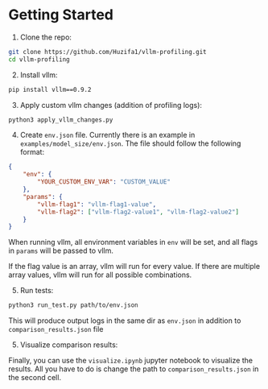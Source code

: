 # Getting Started

1) Clone the repo:
```bash
git clone https://github.com/Huzifa1/vllm-profiling.git
cd vllm-profiling
```

2) Install vllm:
```bash
pip install vllm==0.9.2
```

3) Apply custom vllm changes (addition of profiling logs):
```bash
python3 apply_vllm_changes.py
```

4) Create `env.json` file. Currently there is an example in `examples/model_size/env.json`. The file should follow the following format:
```json
{
    "env": {
        "YOUR_CUSTOM_ENV_VAR": "CUSTOM_VALUE"
    },
    "params": {
        "vllm-flag1": "vllm-flag1-value",
        "vllm-flag2": ["vllm-flag2-value1", "vllm-flag2-value2"]
    }
}
```

When running vllm, all environment variables in `env` will be set, and all flags in `params` will be passed to vllm.

If the flag value is an array, vllm will run for every value. If there are multiple array values, vllm will run for all possible combinations.

5) Run tests:

```bash
python3 run_test.py path/to/env.json
```

This will produce output logs in the same dir as `env.json` in addition to `comparison_results.json` file

5) Visualize comparison results:

Finally, you can use the `visualize.ipynb` jupyter notebook to visualize the results. All you have to do is change the path to `comparison_results.json` in the second cell.
